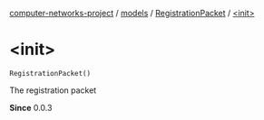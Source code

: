[computer-networks-project](../../index.md) / [models](../index.md) / [RegistrationPacket](index.md) / [&lt;init&gt;](./-init-.md)

# &lt;init&gt;

`RegistrationPacket()`

The registration packet

**Since**
0.0.3

